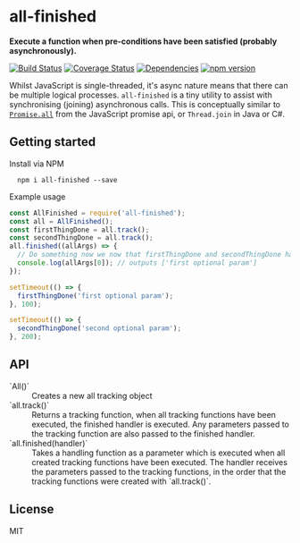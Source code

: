 # all-finished

**Execute a function when pre-conditions have been satisfied (probably asynchronously).**

[![Build Status](https://travis-ci.org/toboid/all-finished.svg?branch=master)](https://travis-ci.org/toboid/all-finished)
[![Coverage Status](https://coveralls.io/repos/github/toboid/all-finished/badge.svg?branch=master)](https://coveralls.io/github/toboid/all-finished?branch=master)
[![Dependencies](https://david-dm.org/toboid/all-finished.svg)](https://github.com/toboid/all-finished/blob/master/package.json)
[![npm version](https://badge.fury.io/js/all-finished.svg)](https://badge.fury.io/js/all-finished)

Whilst JavaScript is single-threaded, it's async nature means that there can be multiple logical processes. `all-finished` is a tiny utility to assist with synchronising (joining) asynchronous calls. This is conceptually similar to [`Promise.all`](https://developer.mozilla.org/en/docs/Web/JavaScript/Reference/Global_Objects/Promise/all) from the JavaScript promise api, or `Thread.join` in Java or C#.

## Getting started
Install via NPM
```
  npm i all-finished --save
```

Example usage
``` javascript
const AllFinished = require('all-finished');
const all = AllFinished();
const firstThingDone = all.track();
const secondThingDone = all.track();
all.finished((allArgs) => {
  // Do something now we now that firstThingDone and secondThingDone have both been executed
  console.log(allArgs[0]); // outputs ['first optional param']
});

setTimeout(() => {
  firstThingDone('first optional param');
}, 100);

setTimeout(() => {
  secondThingDone('second optional param');
}, 200);
```

## API
<dl>
  <dt>`All()`</dt>
  <dd>Creates a new all tracking object</dd>

  <dt>`all.track()`</dt>
  <dd>Returns a tracking function, when all tracking functions have been executed, the finished handler is executed. Any parameters passed to the tracking function are also passed to the finished handler.</dd>

  <dt>`all.finished(handler)`</dt>
  <dd>Takes a handling function as a parameter which is executed when all created tracking functions have been executed. The handler receives the parameters passed to the tracking functions, in the order that the tracking functions were created with `all.track()`.</dd>
</dl>

## License
MIT

